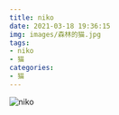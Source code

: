 ```yaml
---
title: niko
date: 2021-03-18 19:36:15
img: images/森林的猫.jpg
tags:
- niko
- 猫
categories:
- 猫
---
```


![niko](https://aamuqiao.oss-cn-beijing.aliyuncs.com/uPic/niko.jpeg)